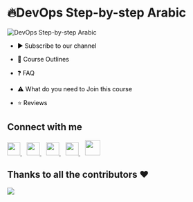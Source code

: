 # 🔥DevOps Step-by-step Arabic

![DevOps Step-by-step Arabic](https://socialify.git.ci/MohamedRadwan-DevOps/DevOps-step-by-step-arabic/image?description=1&descriptionEditable=Here%20you%20will%20find%20All%20the%20Info%20you%20might%20need%20to%20know%20about%20the%20DevOps%20Course%20I%20teach.&font=Inter&forks=1&pattern=Charlie%20Brown&stargazers=1&theme=Dark)

- <a href="https://www.youtube.com/c/MohamedRadwanArabic?sub_confirmation=1" title="Subscribe to Mohamed's YouTube Channel" style="background-color:#FFFFFF;color:#000000;text-decoration:none">▶ Subscribe to our channel </a>

- <a href="https://github.com/MohamedRadwan-DevOps/DevOps-step-by-step-arabic/blob/main/none-community/course-outline.md" style="background-color:#FFFFFF;color:#000000;text-decoration:none">📃 Course Outlines </a>

- <a href="https://github.com/MohamedRadwan-DevOps/DevOps-step-by-step-arabic/blob/main/none-community/devops-course-faq.md" title="FAQ" style="background-color:#FFFFFF;color:#000000;text-decoration:none;">❓ FAQ</a>
 
- <a href="https://github.com/MohamedRadwan-DevOps/DevOps-step-by-step-arabic/blob/main/none-community/course-info-prerequisite.md" title="Click here to see Prerequisite related to this Course" style="background-color:#FFFFFF;color:#000000;text-decoration:none">⚠️ What do you need to Join this course</a>

- <a href="https://github.com/MohamedRadwan-DevOps/DevOps-step-by-step-arabic/blob/main/none-community/reviews.md" title="Click here to See Members Reviews" style="background-color:#FFFFFF;color:#000000;text-decoration:none">⭐ Reviews</a>


## Connect with me
  <a href="https://twitter.com/mradwan06" target="_blank">
    <img width="30px" src="https://www.vectorlogo.zone/logos/twitter/twitter-official.svg" />
  </a>&ensp;
  <a href="https://www.linkedin.com/in/mohamedahmedradwan/" target="_blank">
    <img width="30px" src="https://www.vectorlogo.zone/logos/linkedin/linkedin-icon.svg" />
  </a>&ensp;
  <a href="https://www.youtube.com/c/MohamedRadwanArabic" target="_blank">
  <img width="30px" src="https://i.pinimg.com/originals/46/02/cb/4602cbc18967da9c1eba7452905cd99b.png" />
  </a>&ensp;
  <a href="#" target="_blank">
    <img width="30px" src="https://www.vectorlogo.zone/logos/instagram/instagram-icon.svg" />
  </a>&ensp;
  <a href="https://mohamedradwan.com/" target="_blank">
  <img width="35px" src="https://i.ibb.co/R9P4NqZ/pngegg.png" />
  </a>
 
 
## Thanks to all the contributors ❤️
<a href = "https://github.com/MohamedRadwan-DevOps/DevOps-step-by-step-arabic/graphs/contributors">
  <img src = "https://contrib.rocks/image?repo=MohamedRadwan-DevOps/DevOps-step-by-step-arabic"/>
</a>

